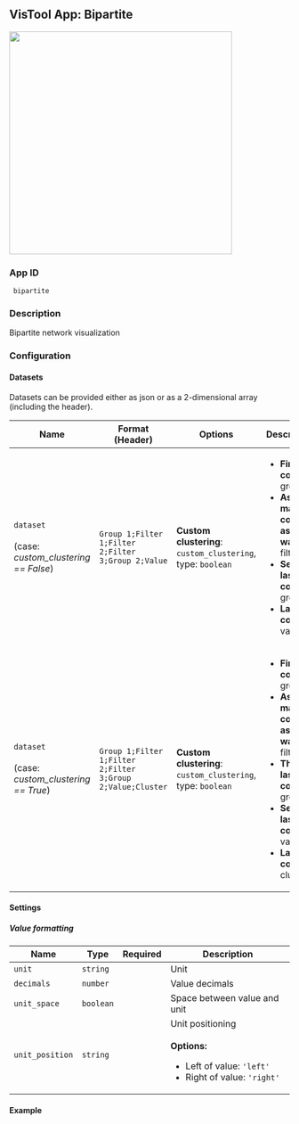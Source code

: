 ## VisTool App: Bipartite

<img src="https://vis.csh.ac.at/vistool/visualizations/bipartite/bipa.png" height="400">

### App ID

   ```
    bipartite
   ```

### Description

Bipartite network visualization

### Configuration

#### Datasets

Datasets can be provided either as json or as a 2-dimensional array (including the header).

Name | Format (Header) | Options | Description
---- | --------------- | ------- | -----------
```dataset```<br><br>(case: *custom_clustering ==  False*) | ```Group 1;Filter 1;Filter 2;Filter 3;Group 2;Value``` | **Custom clustering**: ```custom_clustering```, type: ```boolean``` | <ul><li><b>First column</b>: group A</li><li><b>As many columns as you want</b>: filters</li><li><b>Second last column</b>: group B</li><li><b>Last column</b>: value</li></ul>
```dataset```<br><br>(case: *custom_clustering ==  True*) | ```Group 1;Filter 1;Filter 2;Filter 3;Group 2;Value;Cluster``` | **Custom clustering**: ```custom_clustering```, type: ```boolean``` | <ul><li><b>First column</b>: group A</li><li><b>As many columns as you want</b>: filters</li><li><b>Third last column</b>: group B</li><li><b>Second last column</b>: value</li><li><b>Last column</b>: cluster</li></ul>

#### Settings

##### Value formatting

Name | Type | Required | Description
---- | ---- | -------- | -----------
```unit``` | ```string``` |  | Unit
```decimals``` | ```number``` |  | Value decimals
```unit_space``` | ```boolean``` |  | Space between value and unit
```unit_position``` | ```string``` |  | Unit positioning<br><br><b>Options:</b><ul><li>Left of value: ```'left'```</li><li>Right of value: ```'right'```</li></ul>

#### Example
